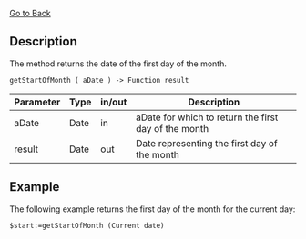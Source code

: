<!-- getStartOfMonth ( Date ) -> Date
 returns date of the first day of the month -->
[Go to Back](../../README.md)

## Description

The method returns the date of the first day of the month.

```4d
getStartOfMonth ( aDate ) -> Function result
```

| Parameter | Type | in/out | Description |
| --------- | ---- | ------ | ----------- |
|  aDate    | Date | in     |  aDate for which to return the first day of the month   |
|  result   | Date | out  | Date representing the first day of the month  |

## Example

The following example returns the first day of the month for the current day:

```4d
$start:=getStartOfMonth (Current date)
```
